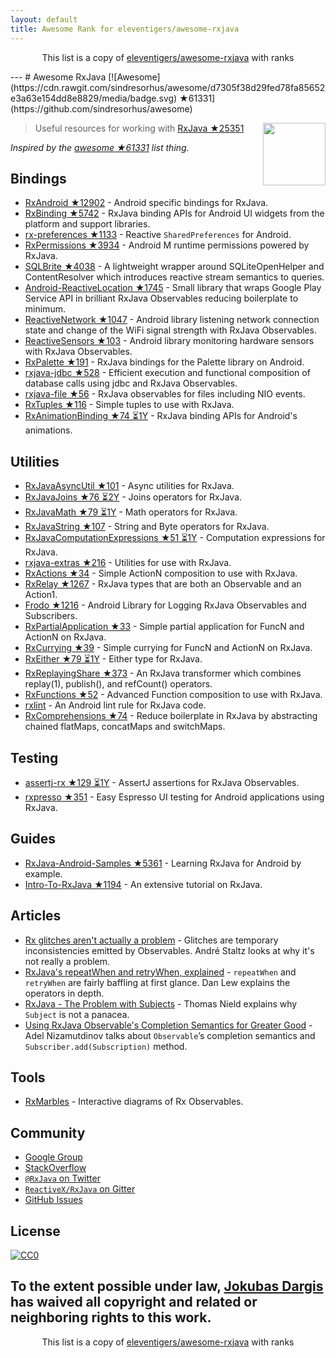 ```yaml
---
layout: default
title: Awesome Rank for eleventigers/awesome-rxjava
---
```


<p align="center">
	This list is a copy of <a href="https://github.com/eleventigers/awesome-rxjava">eleventigers/awesome-rxjava</a> with ranks
</p>
---
# Awesome RxJava [![Awesome](https://cdn.rawgit.com/sindresorhus/awesome/d7305f38d29fed78fa85652e3a63e154dd8e8829/media/badge.svg) ★61331](https://github.com/sindresorhus/awesome)

[<img src="http://reactivex.io/assets/Rx_Logo_S.png" align="right" width="100">](http://reactivex.io/)

> Useful resources for working with [RxJava ★25351](https://github.com/ReactiveX/RxJava)

*Inspired by the [awesome ★61331](https://github.com/sindresorhus/awesome) list thing.*

## Bindings

* [RxAndroid ★12902](https://github.com/ReactiveX/RxAndroid) - Android specific bindings for RxJava.
* [RxBinding ★5742](https://github.com/JakeWharton/RxBinding) - RxJava binding APIs for Android UI widgets from the platform and support libraries.
* [rx-preferences ★1133](https://github.com/f2prateek/rx-preferences) - Reactive `SharedPreferences` for Android.
* [RxPermissions ★3934](https://github.com/tbruyelle/RxPermissions) - Android M runtime permissions powered by RxJava.
* [SQLBrite ★4038](https://github.com/square/sqlbrite) - A lightweight wrapper around SQLiteOpenHelper and ContentResolver which introduces reactive stream semantics to queries.
* [Android-ReactiveLocation ★1745](https://github.com/mcharmas/Android-ReactiveLocation) - Small library that wraps Google Play Service API in brilliant RxJava Observables reducing boilerplate to minimum.
* [ReactiveNetwork ★1047](https://github.com/pwittchen/ReactiveNetwork) - Android library listening network connection state and change of the WiFi signal strength with RxJava Observables.
* [ReactiveSensors ★103](https://github.com/pwittchen/ReactiveSensors) - Android library monitoring hardware sensors with RxJava Observables.
* [RxPalette ★191](https://github.com/hzsweers/RxPalette) - RxJava bindings for the Palette library on Android.
* [rxjava-jdbc ★528](https://github.com/davidmoten/rxjava-jdbc) - Efficient execution and functional composition of database calls using jdbc and RxJava Observables.
* [rxjava-file ★56](https://github.com/davidmoten/rxjava-file) - RxJava observables for files including NIO events.
* [RxTuples ★116](https://github.com/pakoito/RxTuples) - Simple tuples to use with RxJava.
* [RxAnimationBinding ★74 ⏳1Y](https://github.com/blipinsk/RxAnimationBinding) - RxJava binding APIs for Android's animations.

## Utilities
* [RxJavaAsyncUtil ★101](https://github.com/ReactiveX/RxJavaAsyncUtil) - Async utilities for RxJava.
* [RxJavaJoins ★76 ⏳2Y](https://github.com/ReactiveX/RxJavaJoins) - Joins operators for RxJava.
* [RxJavaMath ★79 ⏳1Y](https://github.com/ReactiveX/RxJavaMath) - Math operators for RxJava.
* [RxJavaString ★107](https://github.com/ReactiveX/RxJavaString) - 
String and Byte operators for RxJava.
* [RxJavaComputationExpressions ★51 ⏳1Y](https://github.com/ReactiveX/RxJavaComputationExpressions) - Computation expressions for RxJava.
* [rxjava-extras ★216](https://github.com/davidmoten/rxjava-extras) - Utilities for use with RxJava.
* [RxActions ★34](https://github.com/pakoito/RxActions) - Simple ActionN composition to use with RxJava.
* [RxRelay ★1267](https://github.com/JakeWharton/RxRelay) - RxJava types that are both an Observable and an Action1.
* [Frodo ★1216](https://github.com/android10/frodo) - Android Library for Logging RxJava Observables and Subscribers.
* [RxPartialApplication ★33](https://github.com/pakoito/RxPartialApplication) - Simple partial application for FuncN and ActionN on RxJava.
* [RxCurrying ★39](https://github.com/pakoito/RxCurrying) - Simple currying for FuncN and ActionN on RxJava.
* [RxEither ★79 ⏳1Y](https://github.com/eleventigers/rxeither) - Either type for RxJava.
* [RxReplayingShare ★373](https://github.com/JakeWharton/RxReplayingShare) - An RxJava transformer which combines replay(1), publish(), and refCount() operators.
* [RxFunctions ★52](https://github.com/pakoito/RxFunctions) - Advanced Function composition to use with RxJava.
* [rxlint](https://bitbucket.org/littlerobots/rxlint) - An Android lint rule for RxJava code.
* [RxComprehensions ★74](https://github.com/pakoito/RxComprehensions) - Reduce boilerplate in RxJava by abstracting chained flatMaps, concatMaps and switchMaps.

## Testing
* [assertj-rx ★129 ⏳1Y](https://github.com/ribot/assertj-rx) - AssertJ assertions for RxJava Observables.
* [rxpresso ★351](https://github.com/novoda/rxpresso) - Easy Espresso UI testing for Android applications using RxJava.

## Guides

* [RxJava-Android-Samples ★5361](https://github.com/kaushikgopal/RxJava-Android-Samples) - Learning RxJava for Android by example.
* [Intro-To-RxJava ★1194](https://github.com/Froussios/Intro-To-RxJava) - An extensive tutorial on RxJava.

## Articles

* [Rx glitches aren't actually a problem](http://staltz.com/rx-glitches-arent-actually-a-problem.html) - Glitches are temporary inconsistencies emitted by Observables. André Staltz looks at why it's not really a problem.
* [RxJava's repeatWhen and retryWhen, explained](http://blog.danlew.net/2016/01/25/rxjavas-repeatwhen-and-retrywhen-explained/) - `repeatWhen` and `retryWhen` are fairly baffling at first glance. Dan Lew explains the operators in depth.
* [RxJava - The Problem with Subjects](http://tomstechnicalblog.blogspot.co.uk/2016/03/rxjava-problem-with-subjects.html) - Thomas Nield explains why `Subject` is not a panacea.
* [Using RxJava Observable's Completion Semantics for Greater Good](https://adelnizamutdinov.github.io/blog/2015/01/23/using-rxjavas-observable-semantics-for-greater-good/) - Adel Nizamutdinov talks about `Observable`’s completion semantics and `Subscriber.add(Subscription)` method.

## Tools

* [RxMarbles](http://rxmarbles.com/) - Interactive diagrams of Rx Observables.

## Community

* [Google Group](http://groups.google.com/d/forum/rxjava)
* [StackOverflow](http://stackoverflow.com/search?q=rx-java)
* [`@RxJava` on Twitter](http://twitter.com/RxJava)
* [`ReactiveX/RxJava` on Gitter](https://gitter.im/ReactiveX/RxJava)
* [GitHub Issues](https://github.com/ReactiveX/RxJava/issues)

## License

[![CC0](https://i.creativecommons.org/p/zero/1.0/88x31.png)](https://creativecommons.org/publicdomain/zero/1.0/)

To the extent possible under law, [Jokubas Dargis](http://jokubasdargis.net/) has waived all copyright and related or neighboring rights to this work.
---
<p align="center">
	This list is a copy of <a href="https://github.com/eleventigers/awesome-rxjava">eleventigers/awesome-rxjava</a> with ranks
</p>

